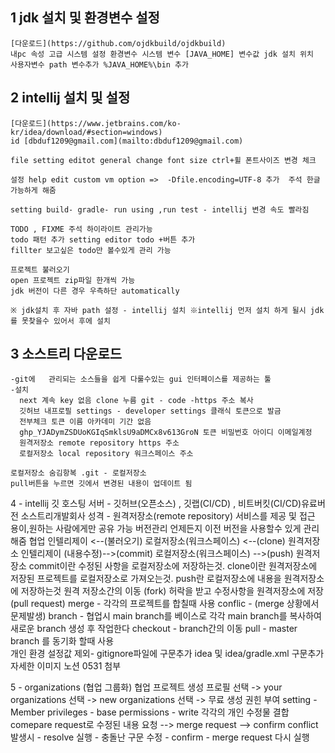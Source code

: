 ## 1 jdk 설치 및 환경변수 설정
    [다운로드](https://github.com/ojdkbuild/ojdkbuild)
    내pc 속성 고급 시스템 설정 환경변수 시스템 변수 [JAVA_HOME] 변수값 jdk 설치 위치    
    사용자변수 path 변수추가 %JAVA_HOME%\bin 추가
    
## 2 intellij 설치 및 설정    
    [다운로드](https://www.jetbrains.com/ko-kr/idea/download/#section=windows)
    id [dbduf1209@gmail.com](mailto:dbduf1209@gmail.com) 
    
    file setting editot general change font size ctrl+휠 폰트사이즈 변경 체크
    
    설정 help edit custom vm option =>  -Dfile.encoding=UTF-8 추가  주석 한글 가능하게 해줌
    
    setting build- gradle- run using ,run test - intellij 변경 속도 빨라짐
    
    TODO , FIXME 주석 하이라이트 관리가능
    todo 패턴 추가 setting editor todo +버튼 추가
    fillter 보고싶은 todo만 볼수있게 관리 가능
    
    프로젝트 불러오기
    open 프로젝트 zip파일 한개씩 가능
    jdk 버전이 다른 경우 우측하단 automatically
    
    ※ jdk설치 후 자바 path 설정 - intellij 설치 ※intellij 먼저 설치 하게 될시 jdk를 못찾을수 있어서 후에 설치
    
## 3 소스트리 다운로드
    -git에 	관리되는 소스들을 쉽게 다룰수있는 gui 인터페이스를 제공하는 툴
    -설치 
      next 계속 key 없음 clone 누름 git - code -https 주소 복사
      깃허브 내프로필 settings - developer settings 클래식 토큰으로 발금
      전부체크 토큰 이름 아카데미 기간 없음
      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 토큰 비밀번호 아이디 이메일계정
      원격저장소 remote repository https 주소
      로컬저장소 local repository 워크스페이스 주소

    로컬저장소 숨김항복 .git - 로컬저장소
    pull버튼을 누르면 깃에서 변경된 내용이 업데이트 됨

 4 - intellij
        깃 호스팅 서버 - 깃허브(오픈소스) , 깃랩(CI/CD) , 비트버킷(CI/CD)유료버전 소스트리개발회사
        성격  - 원격저장소(remote repository) 서비스를 제공 및 접근 용이,원하는 사람에게만 공유 가능
	              버전관리  언제든지 이전 버전을 사용할수 있게 관리해줌
                협업
        인텔리제이 <--(불러오기) 로컬저장소(워크스페이스) <--(clone) 원격저장소
        인텔리제이 (내용수정)-->(commit) 로컬저장소(워크스페이스) -->(push) 원격저장소
	commit이란 수정된 사항을 로컬저장소에 저장하는것.
	clone이란 원격저장소에 저장된 프로젝트를 로컬저장소로 가져오는것.
	push란 로컬저장소에 내용을 원격저장소에 저장하는것
        원격 저장소간의 이동 (fork)
        허락을 받고 수정사항을 원격저장소에 저장(pull request)
        merge - 각각의 프로젝트를 합칠때 사용
        conflic - (merge 상황에서 문제발생)
        branch - 협업시 main branch를 베이스로 각각 main branch를 복사하여 새로운 branch 생성 후 작업한다
        checkout - branch간의 이동
	pull - master branch 를 동기화 할때 사용	
	개인 환경 설정값 제외- gitignore파일에 구문추가 idea 및 idea/gradle.xml 구문추가 
        자세한 이미지 노션 0531 첨부
        
5 - organizations (협업 그룹화)
      협업 프로젝트 생성 프로필 선택 -> your organizations 선택 -> new organizations 선택 -> 무료 생성
      권힌 부여 setting - Member privileges - base permissions - write 
      각각의 개인 수정물 결합 comepare request로 수정된 내용 요청 --> merge request --> confirm 
      conflict 발생시 - resolve 실행 - 충돌난 구문 수정 - confirm - merge request 다시 실행
